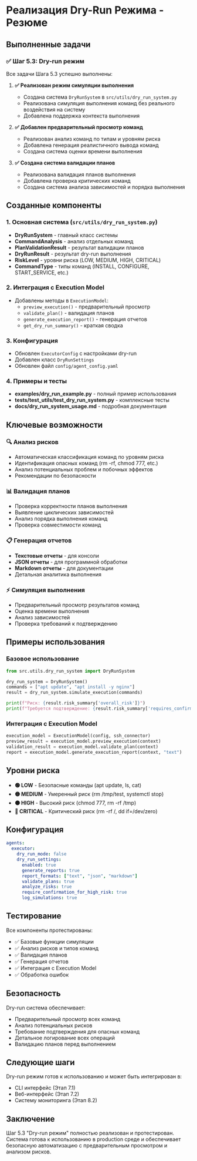 # Реализация Dry-Run Режима - Резюме

## Выполненные задачи

### ✅ Шаг 5.3: Dry-run режим

Все задачи Шага 5.3 успешно выполнены:

1. **✅ Реализован режим симуляции выполнения**
   - Создана система `DryRunSystem` в `src/utils/dry_run_system.py`
   - Реализована симуляция выполнения команд без реального воздействия на систему
   - Добавлена поддержка контекста выполнения

2. **✅ Добавлен предварительный просмотр команд**
   - Реализован анализ команд по типам и уровням риска
   - Добавлена генерация реалистичного вывода команд
   - Создана система оценки времени выполнения

3. **✅ Создана система валидации планов**
   - Реализована валидация планов выполнения
   - Добавлена проверка критических команд
   - Создана система анализа зависимостей и порядка выполнения

## Созданные компоненты

### 1. Основная система (`src/utils/dry_run_system.py`)
- **DryRunSystem** - главный класс системы
- **CommandAnalysis** - анализ отдельных команд
- **PlanValidationResult** - результат валидации планов
- **DryRunResult** - результат dry-run выполнения
- **RiskLevel** - уровни риска (LOW, MEDIUM, HIGH, CRITICAL)
- **CommandType** - типы команд (INSTALL, CONFIGURE, START_SERVICE, etc.)

### 2. Интеграция с Execution Model
- Добавлены методы в `ExecutionModel`:
  - `preview_execution()` - предварительный просмотр
  - `validate_plan()` - валидация планов
  - `generate_execution_report()` - генерация отчетов
  - `get_dry_run_summary()` - краткая сводка

### 3. Конфигурация
- Обновлен `ExecutorConfig` с настройками dry-run
- Добавлен класс `DryRunSettings`
- Обновлен файл `config/agent_config.yaml`

### 4. Примеры и тесты
- **examples/dry_run_example.py** - полный пример использования
- **tests/test_utils/test_dry_run_system.py** - комплексные тесты
- **docs/dry_run_system_usage.md** - подробная документация

## Ключевые возможности

### 🔍 Анализ рисков
- Автоматическая классификация команд по уровням риска
- Идентификация опасных команд (rm -rf, chmod 777, etc.)
- Анализ потенциальных проблем и побочных эффектов
- Рекомендации по безопасности

### 📊 Валидация планов
- Проверка корректности планов выполнения
- Выявление циклических зависимостей
- Анализ порядка выполнения команд
- Проверка совместимости команд

### 📋 Генерация отчетов
- **Текстовые отчеты** - для консоли
- **JSON отчеты** - для программной обработки
- **Markdown отчеты** - для документации
- Детальная аналитика выполнения

### ⚡ Симуляция выполнения
- Предварительный просмотр результатов команд
- Оценка времени выполнения
- Анализ зависимостей
- Проверка требований к подтверждению

## Примеры использования

### Базовое использование
```python
from src.utils.dry_run_system import DryRunSystem

dry_run_system = DryRunSystem()
commands = ["apt update", "apt install -y nginx"]
result = dry_run_system.simulate_execution(commands)

print(f"Риск: {result.risk_summary['overall_risk']}")
print(f"Требуется подтверждение: {result.risk_summary['requires_confirmation']}")
```

### Интеграция с Execution Model
```python
execution_model = ExecutionModel(config, ssh_connector)
preview_result = execution_model.preview_execution(context)
validation_result = execution_model.validate_plan(context)
report = execution_model.generate_execution_report(context, "text")
```

## Уровни риска

- **🟢 LOW** - Безопасные команды (apt update, ls, cat)
- **🟡 MEDIUM** - Умеренный риск (rm /tmp/test, systemctl stop)
- **🟠 HIGH** - Высокий риск (chmod 777, rm -rf /tmp)
- **🔴 CRITICAL** - Критический риск (rm -rf /, dd if=/dev/zero)

## Конфигурация

```yaml
agents:
  executor:
    dry_run_mode: false
    dry_run_settings:
      enabled: true
      generate_reports: true
      report_formats: ["text", "json", "markdown"]
      validate_plans: true
      analyze_risks: true
      require_confirmation_for_high_risk: true
      log_simulations: true
```

## Тестирование

Все компоненты протестированы:
- ✅ Базовые функции симуляции
- ✅ Анализ рисков и типов команд
- ✅ Валидация планов
- ✅ Генерация отчетов
- ✅ Интеграция с Execution Model
- ✅ Обработка ошибок

## Безопасность

Dry-run система обеспечивает:
- Предварительный просмотр всех команд
- Анализ потенциальных рисков
- Требование подтверждения для опасных команд
- Детальное логирование всех операций
- Валидацию планов перед выполнением

## Следующие шаги

Dry-run режим готов к использованию и может быть интегрирован в:
- CLI интерфейс (Этап 7.1)
- Веб-интерфейс (Этап 7.2)
- Систему мониторинга (Этап 8.2)

## Заключение

Шаг 5.3 "Dry-run режим" полностью реализован и протестирован. Система готова к использованию в production среде и обеспечивает безопасную автоматизацию с предварительным просмотром и анализом рисков.
